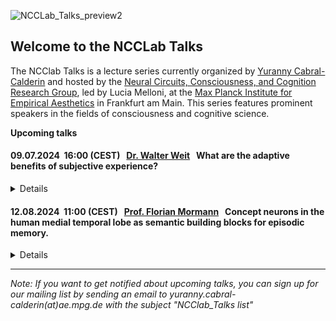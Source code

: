 
![NCCLab_Talks_preview2](https://github.com/NCCLabMPI/NCCLab-Talks/assets/154814530/2e4b5b0c-d9b1-41d6-82aa-2c7d0554228b)


## Welcome to the NCCLab Talks

The NCClab Talks is a lecture series currently organized by [Yuranny Cabral-Calderin](https://www.yurannycabral-calderin.com/) and hosted by the [Neural Circuits, Consciousness, and Cognition Research Group](https://www.aesthetics.mpg.de/en/research/research-group-neural-circuits-consciousness-and-cognition.html), led by Lucia Melloni, at the [Max Planck Institute for Empirical Aesthetics](https://www.aesthetics.mpg.de/en.html) in Frankfurt am Main. This series features prominent speakers in the fields of consciousness and cognitive science.







**Upcoming talks**


#### 09.07.2024      &nbsp;16:00 (CEST)   &nbsp; [Dr. Walter Weit](https://walterveit.com/about/)          &nbsp; What are the adaptive benefits of subjective experience?
<details>

<p align="justify"> Abstract: The so-called emergence of a science of consciousness in the 1990s has at best been a science of human consciousness. This talk aims to advance a true Darwinian science of consciousness in which its evolutionary origin, function, and phylogenetic diversity are moved from the field’s periphery to its very centre, thus enabling us to integrate consciousness into an evolutionary view of life. Accordingly, this book has two objectives: (i) to argue for the need and possibility of an evolutionary bottom-up approach that addresses the problem of consciousness in terms of the evolutionary origins of a new ecological lifestyle that made consciousness worth having and (ii) to articulate a thesis and beginnings of a theory of the place of consciousness as a complex evolved phenomenon in nature that can help us to answer the question of what it is like to be a bat, an octopus, or a crow.</p>

<p>

[book link](https://www.routledge.com/A-Philosophy-for-the-Science-of-Animal-Consciousness/Veit/p/book/9781032343617/)<br />  
 
Venue: online.<br />  
zoom link: TBA.</p>
<br />
</details>

#### 12.08.2024      &nbsp;11:00 (CEST)   &nbsp; [Prof. Florian Mormann](https://www.ukbonn.de/en/epileptology/workgroups/mormann-workgroup-cognitive-und-clinical-neurophysiology/)    &nbsp; Concept neurons in the human medial temporal lobe as semantic building blocks for episodic memory.
<details>

<p align="justify"> Abstract: The human medial temporal lobe contains neurons that respond selectively to the semantic contents of a presented stimulus. These "concept cells" may respond to very different pictures of a given person and even to their written and spoken name. Their response latency is far longer than necessary for object recognition, they follow subjective, conscious perception, and they are found in brain regions that are crucial for declarative memory formation. It has thus been hypothesized that they may represent the semantic "building blocks" of episodic memories. 
In this talk I will present data from single unit recordings in the hippocampus, entorhinal cortex, parahippocampal cortex, and amygdala during paradigms involving object recognition and perception as well as encoding and consolidation of episodic memories in order to characterize the role of concept cells in these cognitive functions.</p>

<p>Venue: Max Planck Institute for Empirical Aesthetics, room 416-419,<br />  
Grüneburgweg 14<br />  
60322 Frankfurt am Main<br />  
Germany.<br />  
<br /> 
zoom link: TBA.</p>
<br />
</details>




--------------------------------
_Note: If you want to get notified about upcoming talks, you can sign up for our mailing list by sending an email to 
yuranny.cabral-calderin(at)ae.mpg.de with the subject "NCClab_Talks list"_
